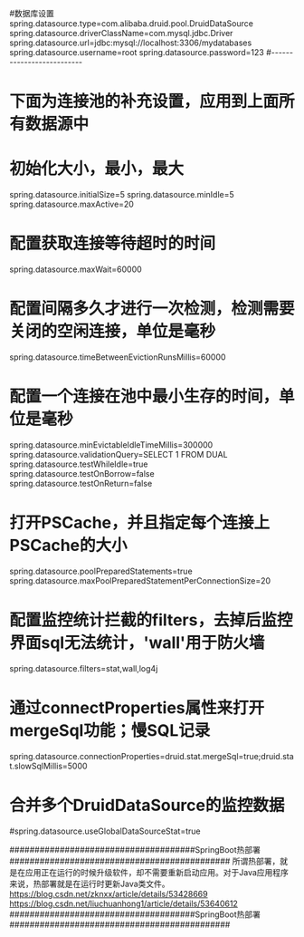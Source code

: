 #数据库设置
spring.datasource.type=com.alibaba.druid.pool.DruidDataSource
spring.datasource.driverClassName=com.mysql.jdbc.Driver
spring.datasource.url=jdbc:mysql://localhost:3306/mydatabases
spring.datasource.username=root
spring.datasource.password=123
#--------------------------
# 下面为连接池的补充设置，应用到上面所有数据源中
# 初始化大小，最小，最大
spring.datasource.initialSize=5
spring.datasource.minIdle=5
spring.datasource.maxActive=20
# 配置获取连接等待超时的时间
spring.datasource.maxWait=60000
# 配置间隔多久才进行一次检测，检测需要关闭的空闲连接，单位是毫秒 
spring.datasource.timeBetweenEvictionRunsMillis=60000
# 配置一个连接在池中最小生存的时间，单位是毫秒 
spring.datasource.minEvictableIdleTimeMillis=300000
spring.datasource.validationQuery=SELECT 1 FROM DUAL
spring.datasource.testWhileIdle=true
spring.datasource.testOnBorrow=false
spring.datasource.testOnReturn=false
# 打开PSCache，并且指定每个连接上PSCache的大小 
spring.datasource.poolPreparedStatements=true
spring.datasource.maxPoolPreparedStatementPerConnectionSize=20
# 配置监控统计拦截的filters，去掉后监控界面sql无法统计，'wall'用于防火墙 
spring.datasource.filters=stat,wall,log4j
# 通过connectProperties属性来打开mergeSql功能；慢SQL记录
spring.datasource.connectionProperties=druid.stat.mergeSql=true;druid.stat.slowSqlMillis=5000
# 合并多个DruidDataSource的监控数据
#spring.datasource.useGlobalDataSourceStat=true


#####################################SpringBoot热部署############################################
所谓热部署，就是在应用正在运行的时候升级软件，却不需要重新启动应用。对于Java应用程序来说，热部署就是在运行时更新Java类文件。
https://blog.csdn.net/zknxx/article/details/53428669
https://blog.csdn.net/liuchuanhong1/article/details/53640612
#####################################SpringBoot热部署############################################